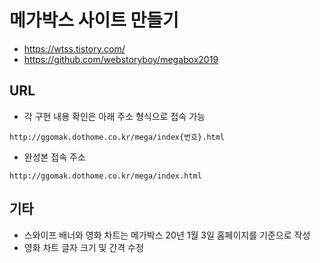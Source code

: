 # 메가박스 사이트 만들기

  - https://wtss.tistory.com/  
  - https://github.com/webstoryboy/megabox2019

## URL

  - 각 구현 내용 확인은 아래 주소 형식으로 접속 가능  
<pre><code>http://ggomak.dothome.co.kr/mega/index{번호}.html</code></pre>

  - 완성본 접속 주소
<pre><code>http://ggomak.dothome.co.kr/mega/index.html</code></pre>


## 기타

  - 스와이프 배너와 영화 차트는 메가박스 20년 1월 3일 홈페이지를 기준으로 작성  
  - 영화 차트 글자 크기 및 간격 수정
